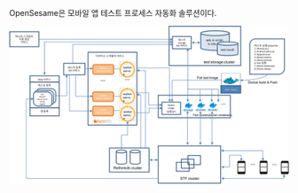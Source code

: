 
OpenSesame은 모바일 앱 테스트 프로세스 자동화 솔루션이다.

<img src="imgs/systemarchitecture.png" align="center"></img>


